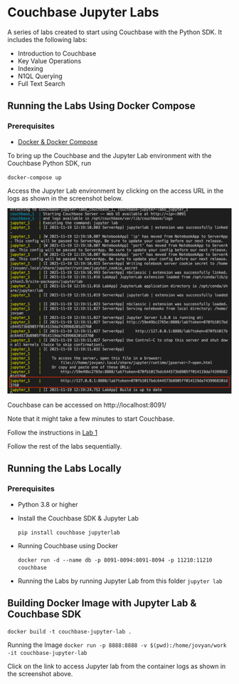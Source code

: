 # Couchbase Jupyter Labs

A series of labs created to start using Couchbase with the Python SDK. It includes the following labs:

- Introduction to Couchbase
- Key Value Operations
- Indexing
- N1QL Querying
- Full Text Search

## Running the Labs Using Docker Compose

### Prerequisites

- [Docker & Docker Compose](https://docs.docker.com/compose/install/)

To bring up the Couchbase and the Jupyter Lab environment with the Couchbase Python SDK, run

`docker-compose up`

Access the Jupyter Lab environment by clicking on the access URL in the logs as shown in the screenshot below.

![access-jupyter-lab](notebooks/img/access_jupyter_lab.png)

Couchbase can be accessed on
http://localhost:8091/

Note that it might take a few minutes to start Couchbase.

Follow the instructions in [Lab 1](notebooks/Lab_01_Introduction_to_Couchbase.ipynb)

Follow the rest of the labs sequentially.

## Running the Labs Locally

### Prerequisites

- Python 3.8 or higher

- Install the Couchbase SDK & Jupyter Lab

  `pip install couchbase jupyterlab`

- Running Couchbase using Docker

  `docker run -d --name db -p 8091-8094:8091-8094 -p 11210:11210 couchbase`

- Running the Labs by running Jupyter Lab from this folder
  `jupyter lab`

## Building Docker Image with Jupyter Lab & Couchbase SDK

`docker build -t couchbase-jupyter-lab .`

Running the Image
`docker run -p 8888:8888 -v $(pwd):/home/jovyan/work -it couchbase-jupyter-lab`

Click on the link to access Jupyter lab from the container logs as shown in the screenshot above.
